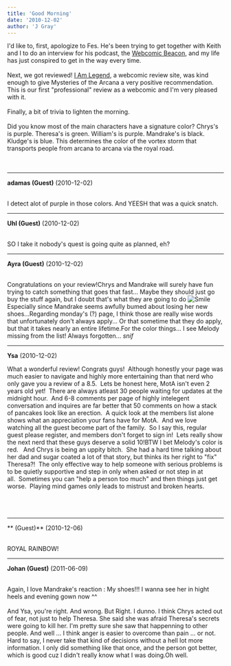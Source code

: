 ```yaml
---
title: 'Good Morning'
date: '2010-12-02'
author: 'J Gray'
---
```


I'd like to, first, apologize to Fes. He's been trying to get together with Keith and I to do an interview for his podcast, the <a name="" target="_blank" classname="" class="" href="http://webcomicbeacon.com/">Webcomic Beacon</a>, and my life has just conspired to get in the way every time.<br><br>Next, we got reviewed! <a name="" target="_blank" classname="" class="" href="http://rainofgods.blogspot.com/">I Am Legend</a>, a webcomic review site, was kind enough to give Mysteries of the Arcana a very positive recommendation. This is our first "professional" review as a webcomic and I'm very pleased with it.<br><br>Finally, a bit of trivia to lighten the morning. <br><br>Did you know most of the main characters have a signature color? Chrys's is purple. Theresa's is green. William's is purple. Mandrake's is black. Kludge's is blue. This determines the color of the vortex storm that transports people from arcana to arcana via the royal road.<br><br><br>

---
**adamas (Guest)** (2010-12-02)

<br> I detect alot of purple in those colors. And YEESH that was a quick snatch.<br>

---
**Uhl (Guest)** (2010-12-02)

<br> SO I take it nobody's quest is going quite as planned, eh?<br>

---
**Ayra (Guest)** (2010-12-02)

<br>Congratulations on your review!Chrys and Mandrake will surely have fun trying to catch something that goes that fast... Maybe they should just go buy the stuff again, but I doubt that's what they are going to do <img src="/smilies/smile.gif" alt="Smile" border="0"> Especially since Mandrake seems awfully bumed about losing her new shoes...Regarding monday's (?) page, I think those are really wise words that unfortunately don't always apply... Or that sometime that they do apply, but that it takes nearly an entire lifetime.For the color things... I see Melody missing from the list! Always forgotten... *snif*

---
**Ysa** (2010-12-02)

What a wonderful review! Congrats guys!&nbsp; Although honestly your page was much easier to navigate and highly more entertaining than that nerd who only gave you a review of a 8.5.&nbsp; Lets be honest here, MotA isn't even 2 years old yet!&nbsp; There are always atleast 30 people waiting for updates at the midnight hour.&nbsp; And 6-8 comments per page of highly intelegent conversation and inquires are far better that 50 comments on how a stack of pancakes look like an erection.&nbsp; A quick look at the members list alone shows what an appreciation your fans have for MotA.&nbsp; And we love watching all the&nbsp;guest become part of the family.&nbsp; So I say this, regular guest please register, and members don't forget to sign in!&nbsp; Lets really show the next nerd that these guys deserve a solid 10!BTW I bet Melody's color is red.&nbsp;&nbsp; And Chrys is being an uppity bitch.&nbsp; She had a hard time talking about her dad and sugar coated a lot of that story, but thinks its her right to "fix" Theresa?!&nbsp; The only effective way to help someone with serious problems is to be quietly supportive and step in only when asked or not step in at all.&nbsp;&nbsp;Sometimes you can "help a person too much" and then&nbsp;things just get worse.&nbsp; Playing mind games only leads to mistrust and broken hearts.<br><br><br><br>

---
** (Guest)** (2010-12-06)

<br> ROYAL RAINBOW!

---
**Johan (Guest)** (2011-06-09)

<br> Again, I Iove Mandrake's reaction : My shoes!!! I wanna see her in hight heels and evening gown now ^^<br><br>And Ysa, you're right. And wrong. But Right. I dunno. I think Chrys acted out of fear, not just to help Theresa. She said she was afraid Theresa's secrets were going to kill her. I'm pretty sure she saw that happenning to other people. And well ... I think anger is easier to overcome than pain ... or not. Hard to say, I never take that kind of decisions without a hell lot more information. I only did something like that once, and the person got better, which is good cuz I didn't really know what I was doing.Oh well. <br>

